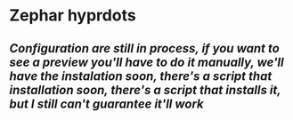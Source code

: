 # Zephar hyprdots

## *Configuration are still in process, if you want to see a preview you'll have to do it manually, we'll have the instalation soon, there's a script that installation soon, there's a script that installs it, but I still can't guarantee it'll work*

